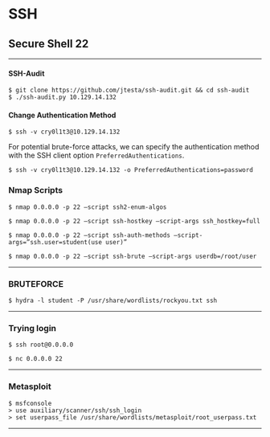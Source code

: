 # **SSH**

## **Secure Shell 22**

--------------------------------------------------------------------
#### SSH-Audit
```shell-session
$ git clone https://github.com/jtesta/ssh-audit.git && cd ssh-audit
$ ./ssh-audit.py 10.129.14.132
```

#### Change Authentication Method
```shell-session
$ ssh -v cry0l1t3@10.129.14.132
```
For potential brute-force attacks, we can specify the authentication method with the SSH client option `PreferredAuthentications`.
```shell-session
$ ssh -v cry0l1t3@10.129.14.132 -o PreferredAuthentications=password
```
### Nmap Scripts

```
$ nmap 0.0.0.0 -p 22 —script ssh2-enum-algos

$ nmap 0.0.0.0 -p 22 —script ssh-hostkey —script-args ssh_hostkey=full 

$ nmap 0.0.0.0 -p 22 —script ssh-auth-methods —script-args=”ssh.user=student(use user)”

$ nmap 0.0.0.0 -p 22 —script ssh-brute —script-args userdb=/root/user
```

--------------------------------------------------------------------

### BRUTEFORCE

```
$ hydra -l student -P /usr/share/wordlists/rockyou.txt ssh
```

--------------------------------------------------------------------

### Trying login

```
$ ssh root@0.0.0.0 

$ nc 0.0.0.0 22
```

--------------------------------------------------------------------

### Metasploit

```
$ msfconsole 
> use auxiliary/scanner/ssh/ssh_login
> set userpass_file /usr/share/wordlists/metasploit/root_userpass.txt
```

--------------------------------------------------------------------